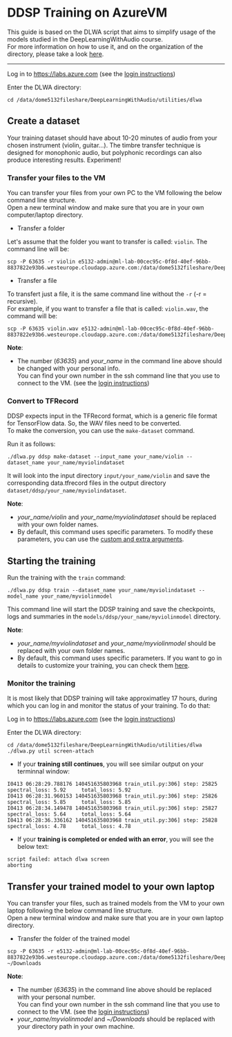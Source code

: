 # DDSP Training on AzureVM

This guide is based on the DLWA script that aims to simplify usage of the models studied in the DeepLearningWithAudio course.  
For more information on how to use it, and on the organization of the directory, please take a look [here](../../utilities/dlwa).

---

Log in to https://labs.azure.com
(see the [login instructions](../../00_introduction/))

Enter the DLWA directory:
```
cd /data/dome5132fileshare/DeepLearningWithAudio/utilities/dlwa
```

## Create a dataset

Your training dataset should have about 10-20 minutes of audio from your chosen instrument (violin, guitar...). The timbre transfer technique is designed for monophonic audio, but polyphonic recordings can also produce interesting results. Experiment!


### Transfer your files to the VM 

You can transfer your files from your own PC to the VM following the below command line structure.  
Open a new terminal window and make sure that you are in your own computer/laptop directory.

* Transfer a folder

Let's assume that the folder you want to transfer is called: `violin`. The command line will be:

```
scp -P 63635 -r violin e5132-admin@ml-lab-00cec95c-0f8d-40ef-96bb-8837822e93b6.westeurope.cloudapp.azure.com:/data/dome5132fileshare/DeepLearningWithAudio/utilities/dlwa/inputs/your_name 
```

* Transfer a file

To transfert just a file, it is the same command line without the ```-r``` (-r = recursive).  
For example, if you want to transfer a file that is called: `violin.wav`, the command will be:
```
scp -P 63635 violin.wav e5132-admin@ml-lab-00cec95c-0f8d-40ef-96bb-8837822e93b6.westeurope.cloudapp.azure.com:/data/dome5132fileshare/DeepLearningWithAudio/utilities/dlwa/inputs/your_name
```

__Note__:
- The number (*63635*) and *your_name* in the command line above should be changed with your personal info.  
You can find your own number in the ssh command line that you use to connect to the VM. (see the [login instructions](../../00_introduction/))



### Convert to TFRecord

DDSP expects input in the TFRecord format, which is a generic file format for TensorFlow data. So, the WAV files need to be converted.  
To make the conversion, you can use the `make-dataset` command. 

Run it as follows:
```
./dlwa.py ddsp make-dataset --input_name your_name/violin --dataset_name your_name/myviolindataset 
```

It will look into the input directory `input/your_name/violin` and save the corresponding data.tfrecord files in the output directory `dataset/ddsp/your_name/myviolindataset`.

__Note__:
- *your_name/violin* and  *your_name/myviolindataset* should be replaced with your own folder names.
- By default, this command uses specific parameters. To modify these parameters, you can use the [custom and extra arguments](../../utilities/dlwa/README.md#custom-argument-extraargument).  



## Starting the training

Run the training with the `train` command:
```
./dlwa.py ddsp train --dataset_name your_name/myviolindataset --model_name your_name/myviolinmodel
```

This command line will start the DDSP training and save the checkpoints, logs and summaries in the `models/ddsp/your_name/myviolinmodel` directory.

__Note__:
- *your_name/myviolindataset* and *your_name/myviolinmodel* should be replaced with your own folder names.
- By default, this command uses specific parameters. If you want to go in details to customize your training, you can check them [here](../../utilities/dlwa/README.md#custom-argument-extraargument).



### Monitor the training

It is most likely that DDSP training will take approximatley 17 hours, during which you can log in and monitor the status of your training. To do that:

Log in to https://labs.azure.com
(see the [login instructions](../../00_introduction/))

Enter the DLWA directory:
```
cd /data/dome5132fileshare/DeepLearningWithAudio/utilities/dlwa
./dlwa.py util screen-attach
```

- If your **training still continues**, you will see similar output on your terminnal window:
```
I0413 06:28:29.788176 140451635803968 train_util.py:306] step: 25825    spectral_loss: 5.92     total_loss: 5.92  
I0413 06:28:31.960153 140451635803968 train_util.py:306] step: 25826    spectral_loss: 5.85     total_loss: 5.85  
I0413 06:28:34.149478 140451635803968 train_util.py:306] step: 25827    spectral_loss: 5.64     total_loss: 5.64  
I0413 06:28:36.336162 140451635803968 train_util.py:306] step: 25828    spectral_loss: 4.78     total_loss: 4.78 
```

- If your **training is completed or ended with an error**, you will see the below text:
```
script failed: attach dlwa screen
aborting
```


## Transfer your trained model to your own laptop

You can transfer your files, such as trained models from the VM to your own laptop following the below command line structure.  
Open a new terminal window and make sure that you are in your own laptop directory.  

* Transfer the folder of the trained model

```
scp -P 63635 -r e5132-admin@ml-lab-00cec95c-0f8d-40ef-96bb-8837822e93b6.westeurope.cloudapp.azure.com:/data/dome5132fileshare/DeepLearningWithAudio/utilities/dlwa/models/ddsp/your_name/myviolinmodel ~/Downloads
```

__Note__:  
- The number (*63635*) in the command line above should be replaced with your personal number.  
You can find your own number in the ssh command line that you use to connect to the VM. (see the [login instructions](../../00_introduction/))
- *your_name/myviolinmodel* and *~/Downloads* should be replaced with your directory path in your own machine. 